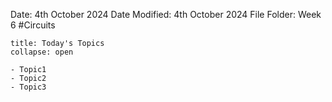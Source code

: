 Date: 4th October 2024
Date Modified: 4th October 2024
File Folder: Week 6
#Circuits

```ad-abstract
title: Today's Topics
collapse: open

- Topic1
- Topic2
- Topic3

```

